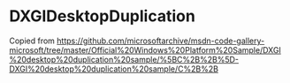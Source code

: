 # DXGIDesktopDuplication

Copied from https://github.com/microsoftarchive/msdn-code-gallery-microsoft/tree/master/Official%20Windows%20Platform%20Sample/DXGI%20desktop%20duplication%20sample/%5BC%2B%2B%5D-DXGI%20desktop%20duplication%20sample/C%2B%2B
